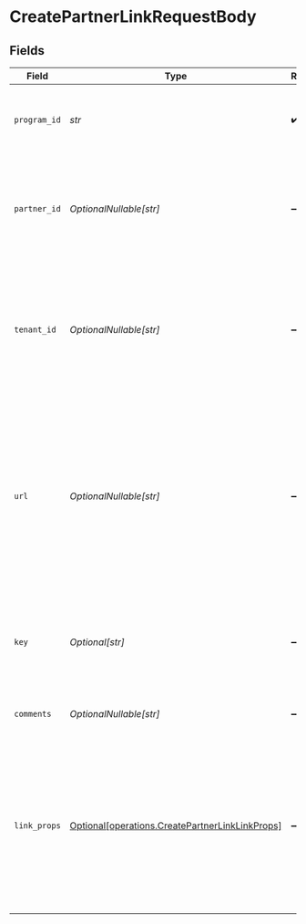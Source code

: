 # CreatePartnerLinkRequestBody


## Fields

| Field                                                                                                                                                           | Type                                                                                                                                                            | Required                                                                                                                                                        | Description                                                                                                                                                     |
| --------------------------------------------------------------------------------------------------------------------------------------------------------------- | --------------------------------------------------------------------------------------------------------------------------------------------------------------- | --------------------------------------------------------------------------------------------------------------------------------------------------------------- | --------------------------------------------------------------------------------------------------------------------------------------------------------------- |
| `program_id`                                                                                                                                                    | *str*                                                                                                                                                           | :heavy_check_mark:                                                                                                                                              | The ID of the program that the partner is enrolled in.                                                                                                          |
| `partner_id`                                                                                                                                                    | *OptionalNullable[str]*                                                                                                                                         | :heavy_minus_sign:                                                                                                                                              | The ID of the partner to create a link for. Will take precedence over `tenantId` if provided.                                                                   |
| `tenant_id`                                                                                                                                                     | *OptionalNullable[str]*                                                                                                                                         | :heavy_minus_sign:                                                                                                                                              | The ID of the partner in your system. If both `partnerId` and `tenantId` are not provided, an error will be thrown.                                             |
| `url`                                                                                                                                                           | *OptionalNullable[str]*                                                                                                                                         | :heavy_minus_sign:                                                                                                                                              | The URL to shorten (if not provided, the program's default URL will be used). Will throw an error if the domain doesn't match the program's default URL domain. |
| `key`                                                                                                                                                           | *Optional[str]*                                                                                                                                                 | :heavy_minus_sign:                                                                                                                                              | The short link slug. If not provided, a random 7-character slug will be generated.                                                                              |
| `comments`                                                                                                                                                      | *OptionalNullable[str]*                                                                                                                                         | :heavy_minus_sign:                                                                                                                                              | The comments for the short link.                                                                                                                                |
| `link_props`                                                                                                                                                    | [Optional[operations.CreatePartnerLinkLinkProps]](../../models/operations/createpartnerlinklinkprops.md)                                                        | :heavy_minus_sign:                                                                                                                                              | Additional properties that you can pass to the partner's short link. Will be used to override the default link properties for this partner.                     |